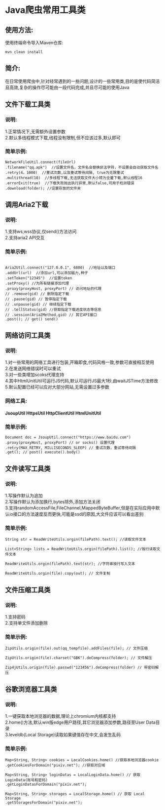 Java爬虫常用工具类
===============

使用方法:
-------

使用终端命令导入Maven仓库:

```
mvn clean install
```

简介:
----

在日常使用爬虫中,针对经常遇到的一些问题,设计的一些常用类,目的是使代码简洁且高效,复杂的操作尽可能由一段代码完成,并且尽可能的使用Java

文件下载工具类
------------

### 说明:

1.正常情况下,无需额外设置参数  
2.默认多线程模式下载,线程没有限制,但不应该过多,默认即可

### 简单示例:

```
NetworkFileUtil.connect(fileUrl)  
.filename("qq.apk")  //设置文件名，文件名会替换非法字符，不设置会自动获取文件名   
.retry(4，1000)  //重试次数,以及重试等待间隔, true为无限重试
.multithread(10)  //多线程下载,无法获取文件大小转为全量下载,默认线程16  
.errorExit(true)  //下载失败抛出执行异常,默认false,可用于检测错误  
.download(folder); //设置存放的文件夹
```

## 调用Aria2下载

### 说明:

1.支持ws,wss协议,仅send()方法访问  
2.支持aria2 API交互

### 简单示例:

```

Aria2Util.connect("127.0.0.1", 6800)  //地址以及端口  
.addUrl(url)  //添加url,可以添加磁力,种子  
.setToken("12345")  //设置token  
.setProxy() //为所有链接添加代理
.proxy(proxyHost, proxyPort) // 访问地址的代理
// .remove(gid) // 删除指定下载
// .pause(gid) // 暂停指定下载
// .unpause(gid) // 继续指定下载
// .tellStatus(gid) //获取指定下载进度状态等信息
// .session(Aria2Method,gid) // 其它API接口
.post(); // get() send()
```

网络访问工具类
------------

### 说明:

1.对一些常用的网络工具进行包装,开箱即食,代码风格一致,参数可直接相互使用  
2.在发送网络错误时可以重试  
3.对一些类增加scoks代理支持  
4.其中HtmlUnitUtil可运行JS代码,默认可运行JS最大1秒,由waitJSTime方法修改  
5.默认配置已经可以应对大部分网站,无需设置过多参数

### 网络工具:

#### JsoupUtil HttpsUtil HttpClientUtil HtmlUnitUtil

### 简单示例:

```
Document doc = JsoupUtil.connect("https://www.baidu.com")
.proxy(proxyHost, proxyPort) // or socks() 设置代理  
.retry(MAX_RETRY, MILLISECONDS_SLEEP) // 重试次数，重试等待间隔   
.get(); // post() execute().body()  
```

文件读写工具类
-----------

### 说明:

1.写操作默认为追加  
2.写操作默认为添加换行,bytes除外,添加方法关闭  
3.支持randomAccessFile,FileChannel,MappedByteBuffer,但是在实际应用中默认io接口的方法速度反而更快,可能是ssd的原因,大文件应该可以看出差别

### 简单示例:

```
String str = ReadWriteUtils.orgin(filePath).text(); //读取文件文本  

List<String> lists = ReadWriteUtils.orgin(filePath).list(); //按行读取文件文本  

ReadWriteUtils.orgin(filePath).text(str); //字符串按行写入文本  

ReadWriteUtils.orgin(file).copy(out); // 文件复制
```

文件压缩工具类
-----------

### 说明:

1.支持密码  
2.支持单文件添加删除

### 简单示例:

```
ZipUtils.origin(file).out(qq_tempfile).addFiles(file); // 文件压缩  

ZipUtils.origin(file).charset("GBK").deCompress(folder); // 文件解压

Zip4jUtils.origin(file).passwd("123456").deCompress(folder) // 带密码解压
```

谷歌浏览器工具类
-------------

### 说明:

1.一键获取本地浏览器的数据,理论上chromium内核都支持  
2.home()方法,默认win版edge用户路径,其它浏览器添加参数,路径至User Data目录  
3.leveldb(Local Storage)读取如果键值存在中文,会发生乱码

### 简单示例:

```
Map<String, String> cookies = LocalCookies.home() //获取本地浏览器cookie  
.getCookiesForDomain("pixiv.net"); //获取对应域  

Map<String, String> loginDatas = LocalLoginData.home() // 获取LoginData(账号和密码)  
.getLoginDatasForDomain("pixiv.net");

Map<String, String> storages = LocalStorage.home() // 获取 Local Storage  
.getStoragesForDomain("pixiv.net");
```
